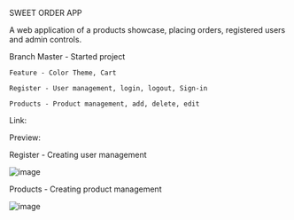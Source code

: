 SWEET ORDER APP

A web application of a products showcase, placing orders, registered users and admin controls.

Branch 
    Master - Started project
    
    Feature - Color Theme, Cart

    Register - User management, login, logout, Sign-in

    Products - Product management, add, delete, edit


Link:

Preview:

Register - Creating user management

![image](https://github.com/user-attachments/assets/2f242942-aab9-451b-9733-b8296af21715)


Products - Creating product management

![image](https://github.com/user-attachments/assets/de6f31f2-bae7-4eb9-ae76-5374a9db5067)
